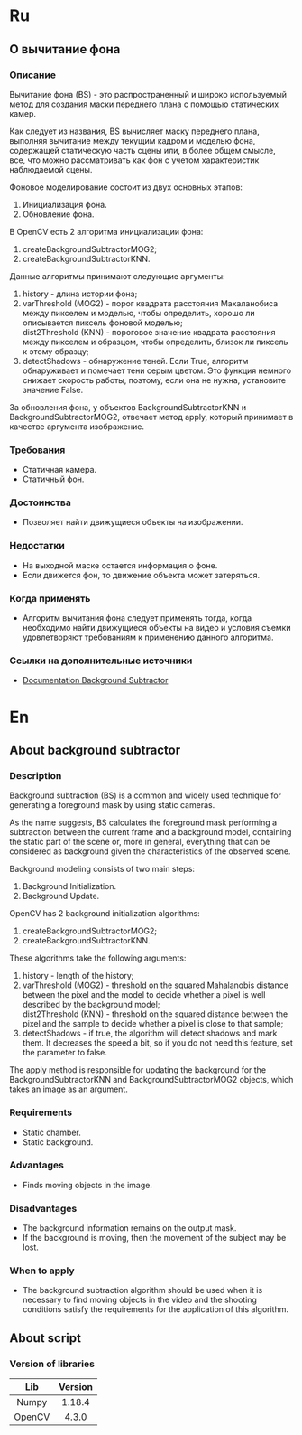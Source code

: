 # Ru
## О вычитание фона 
### Описание
Вычитание фона (BS) - это распространенный и широко используемый метод для создания маски переднего плана с помощью статических камер.

Как следует из названия, BS вычисляет маску переднего плана, выполняя вычитание между текущим кадром и моделью фона, содержащей статическую часть сцены или, в более общем смысле, все, что можно рассматривать как фон с учетом характеристик наблюдаемой сцены.

Фоновое моделирование состоит из двух основных этапов:
1. Инициализация фона.
2. Обновление фона.

В OpenCV есть 2 алгоритма инициализации фона:
1. createBackgroundSubtractorMOG2;
2. createBackgroundSubtractorKNN.

Данные алгоритмы принимают следующие аргументы:
1. history - длина истории фона;
2. varThreshold (MOG2) - порог квадрата расстояния Махаланобиса между пикселем и моделью, чтобы определить, хорошо ли описывается пиксель фоновой моделью;<br>
   dist2Threshold (KNN) - пороговое значение квадрата расстояния между пикселем и образцом, чтобы определить, близок ли пиксель к этому образцу;
3. detectShadows - обнаружение теней. Если True, алгоритм обнаруживает и помечает тени серым цветом. Это функция немного снижает скорость работы, поэтому, если она не нужна, установите значение False.

За обновления фона, у объектов BackgroundSubtractorKNN и BackgroundSubtractorMOG2, отвечает метод apply, который принимает в качестве аргумента изображение.

### Требования
+ Статичная камера.
+ Статичный фон. 

### Достоинства
+ Позволяет найти движущиеся объекты на изображении.

### Недостатки 
+ На выходной маске остается информация о фоне.
+ Если движется фон, то движение объекта может затеряться.

### Когда применять
+ Алгоритм вычитания фона следует применять тогда, когда необходимо найти движущиеся объекты на видео и условия съемки удовлетворяют требованиям к применению данного алгоритма. 

### Ссылки на дополнительные источники
* [Documentation Background Subtractor](https://docs.opencv.org/master/de/de1/group__video__motion.html)


# En
## About background subtractor
### Description
Background subtraction (BS) is a common and widely used technique for generating a foreground mask by using static cameras.

As the name suggests, BS calculates the foreground mask performing a subtraction between the current frame and a background model, containing the static part of the scene or, more in general, everything that can be considered as background given the characteristics of the observed scene.

Background modeling consists of two main steps:
1. Background Initialization.
2. Background Update.

OpenCV has 2 background initialization algorithms:
1. createBackgroundSubtractorMOG2;
2. createBackgroundSubtractorKNN.

These algorithms take the following arguments:
1. history - length of the history;
2. varThreshold (MOG2) - threshold on the squared Mahalanobis distance between the pixel and the model to decide whether a pixel is well described by the background model;<br>
   dist2Threshold (KNN) - threshold on the squared distance between the pixel and the sample to decide whether a pixel is close to that sample;
3. detectShadows - if true, the algorithm will detect shadows and mark them. It decreases the speed a bit, so if you do not need this feature, set the parameter to false.

The apply method is responsible for updating the background for the BackgroundSubtractorKNN and BackgroundSubtractorMOG2 objects, which takes an image as an argument.

### Requirements
+ Static chamber.
+ Static background.

### Advantages
+ Finds moving objects in the image.

### Disadvantages
+ The background information remains on the output mask.
+ If the background is moving, then the movement of the subject may be lost.

### When to apply
+ The background subtraction algorithm should be used when it is necessary to find moving objects in the video and the shooting conditions satisfy the requirements for the application of this algorithm.


## About script
### Version of libraries
| Lib    	| 	Version
| :-------:	| :-------:
| Numpy	    |	1.18.4
| OpenCV	|	 4.3.0



